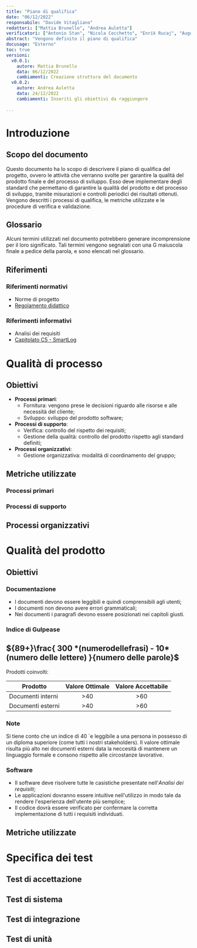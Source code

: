 ```yaml
---
title: "Piano di qualifica"
date: "06/12/2022"
responsabile: "Davide Vitagliano"
redattori: ["Mattia Brunello", "Andrea Auletta"]
verificatori: ["Antonio Stan", "Nicola Cecchetto", "Enrik Rucaj", "Augusto Zanellato"]
abstract: "Vengono definito il piano di qualifica"
docusage: "Esterno"
toc: true
versioni:
  v0.0.1:
    autore: Mattia Brunello
    data: 06/12/2022
    cambiamenti: Creazione struttura del documento
  v0.0.2:
    autore: Andrea Auletta
    data: 24/12/2022
    cambiamenti: Inseriti gli obiettivi da raggiungere

...
```


# Introduzione

## Scopo del documento

Questo documento ha lo scopo di descrivere il piano di qualifica del progetto, ovvero le attività che verranno svolte per garantire la qualità del prodotto finale e del processo di sviluppo. Esso deve implementare degli standard che permettano di garantire la qualità del prodotto e del processo di sviluppo, tramite misurazioni e controlli periodici dei risultati ottenuti.
Vengono descritti i processi di qualifica, le metriche utilizzate e le procedure di verifica e validazione.

## Glossario

Alcuni termini utilizzati nel documento potrebbero generare incomprensione per il loro significato. Tali termini vengono segnalati con una G maiuscola finale a pedice della parola, e sono elencati nel glossario.

## Riferimenti

### Riferimenti normativi

* Norme di progetto
* [Regolamento didattico](https://www.math.unipd.it/~tullio/IS-1/2021/Dispense/PD2.pdf)
   <!-- [https://www.math.unipd.it/~tullio/IS-1/2021/Dispense/PD2.pdf](https://www.math.unipd.it/~tullio/IS-1/2021/Dispense/PD2.pdf) -->

### Riferimenti informativi

* Analisi dei requisiti
* [Capitolato C5 - SmartLog](https://www.math.unipd.it/~tullio/IS-1/2022/Progetto/C5.pdf)

# Qualità di processo

## Obiettivi

* **Processi primari**:
  * Fornitura: vengono prese le decisioni riguardo alle risorse e alle necessità del cliente;
  * Sviluppo: sviluppo del prodotto software;
* **Processi di supporto**:
  * Verifica: controllo del rispetto dei requisiti;
  * Gestione della qualità: controllo del prodotto rispetto agli standard definiti;
* **Processi organizzativi**:
  * Gestione organizzativa: modalità di coordinamento del gruppo;

## Metriche utilizzate

### Processi primari

### Processi di supporto

## Processi organizzativi

# Qualità del prodotto

## Obiettivi

### Documentazione

* I documenti devono essere leggibili e quindi comprensibili agli utenti;
* I documenti non devono avere errori grammaticali;
* Nei documenti i paragrafi devono essere posizionati nei capitoli giusti.

### Indice di Gulpease

## ${89+}\frac{ 300  *(numerodellefrasi) - 10*(numero delle lettere) }{numero delle parole}$

Prodotti coinvolti:

| **Prodotto**      | **Valore Ottimale** | **Valore Accettabile**   |
| ----------------- |:-------------------:|:------------------------:|
| Documenti interni | >40                 |  >60                     |
| Documenti esterni | >40                 |  >60                     |

### Note

Si tiene conto che un indice di 40 `e leggibile a una persona in possesso di
un diploma superiore (come tutti i nostri stakeholders).
Il valore ottimale risulta più alto nei documenti esterni data la neccesità di mantenere un linguaggio formale e consono rispetto alle circostanze lavorative.

### Software

* Il software deve risolvere tutte le casistiche presentate nell'*Analisi dei requisiti*;
* Le applicazioni dovranno essere intuitive nell'utilizzo in modo tale da rendere l'esperienza dell'utente più semplice;
* Il codice dovrà essere verificato per confermare la corretta implementazione di tutti i requisiti individuati.

## Metriche utilizzate

# Specifica dei test

## Test di accettazione

## Test di sistema

## Test di integrazione

## Test di unità
